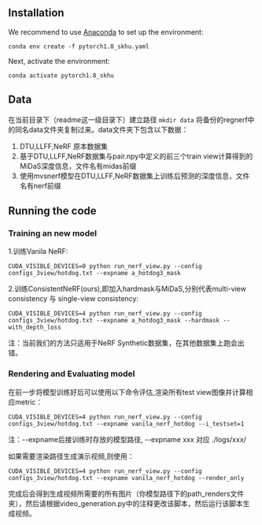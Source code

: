 
## Installation

We recommend to use [Anaconda](https://www.anaconda.com/products/individual) to set up the environment: 

```conda env create -f pytorch1.8_skhu.yaml```

Next, activate the environment:

```conda activate pytorch1.8_skhu```

## Data

在当前目录下（readme这一级目录下）建立路径
```mkdir data```
将备份的regnerf中的同名data文件夹复制过来。data文件夹下包含以下数据：

1. DTU,LLFF,NeRF 原本数据集
2. 基于DTU,LLFF,NeRF数据集与pair.npy中定义的前三个train view计算得到的MiDaS深度信息，文件名有midas前缀
3. 使用mvsnerf模型在DTU,LLFF,NeRF数据集上训练后预测的深度信息，文件名有nerf前缀

## Running the code

### Training an new model

1.训练Vanila NeRF:

```CUDA_VISIBLE_DEVICES=0 python run_nerf_view.py --config configs_3view/hotdog.txt --expname a_hotdog3_mask```

2.训练ConsistentNeRF(ours),即加入hardmask与MiDaS,分别代表multi-view consistency 与 single-view consistency:

```CUDA_VISIBLE_DEVICES=4 python run_nerf_view.py --config configs_3view/hotdog.txt --expname a_hotdog3_mask --hardmask --with_depth_loss```

注：当前我们的方法只适用于NeRF Synthetic数据集，在其他数据集上跑会出错。

### Rendering and Evaluating model

在前一步将模型训练好后可以使用以下命令评估,渲染所有test view图像并计算相应metric：

```CUDA_VISIBLE_DEVICES=4 python run_nerf_view.py --config configs_3view/hotdog.txt --expname vanila_nerf_hotdog --i_testset=1```

注：--expname后接训练时存放的模型路径, --expname xxx 对应 ./logs/xxx/

如果需要渲染路径生成演示视频,则使用：

```CUDA_VISIBLE_DEVICES=4 python run_nerf_view.py --config configs_3view/hotdog.txt --expname vanila_nerf_hotdog --render_only```

完成后会得到生成视频所需要的所有图片（你模型路径下的path_renders文件夹），然后请根据video_generation.py中的注释更改该脚本，然后运行该脚本生成视频。

